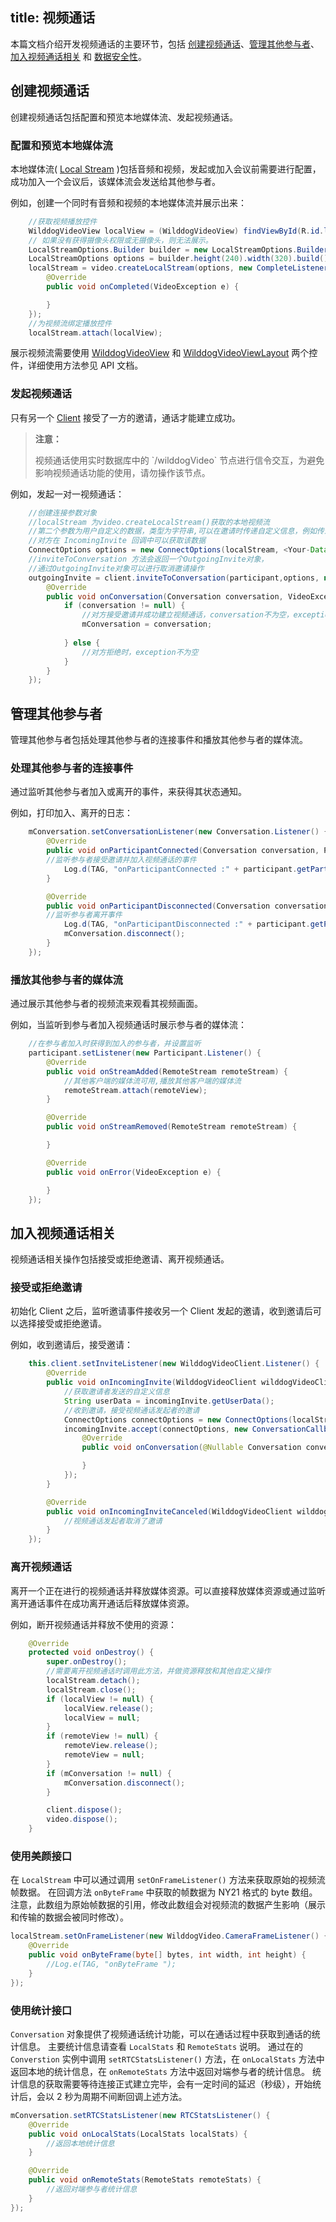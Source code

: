 title: 视频通话
---

本篇文档介绍开发视频通话的主要环节，包括 [创建视频通话](/video/Android/guide/conversation.html#创建视频通话)、[管理其他参与者](/video/Android/guide/conversation.html#管理其他参与者)、[加入视频通话相关](/video/Android/guide/conversation.html#加入视频通话相关) 和 [数据安全性](/video/Android/guide/conversation.html#数据安全性)。

## 创建视频通话

创建视频通话包括配置和预览本地媒体流、发起视频通话。



### 配置和预览本地媒体流

本地媒体流( [Local Stream](/video/Android/guide/core.html#Local-Stream) )包括音频和视频，发起或加入会议前需要进行配置，成功加入一个会议后，该媒体流会发送给其他参与者。

例如，创建一个同时有音频和视频的本地媒体流并展示出来：

```java
    //获取视频播放控件
    WilddogVideoView localView = (WilddogVideoView) findViewById(R.id.local_video_view);
    // 如果没有获得摄像头权限或无摄像头，则无法展示。
    LocalStreamOptions.Builder builder = new LocalStreamOptions.Builder();
    LocalStreamOptions options = builder.height(240).width(320).build();
    localStream = video.createLocalStream(options, new CompleteListener() {
        @Override
        public void onCompleted(VideoException e) {

        }
    });
    //为视频流绑定播放控件
    localStream.attach(localView);
```
展示视频流需要使用 [WilddogVideoView](../api/wilddog-video-view.html) 和 [WilddogVideoViewLayout](../api/wilddog-video-view-layout.html) 两个控件，详细使用方法参见 API 文档。
### 发起视频通话

只有另一个 [Client](/video/Android/guide/core.html#Client) 接受了一方的邀请，通话才能建立成功。

<blockquote class="warning">
  <p><strong>注意：</strong></p>
  视频通话使用实时数据库中的 `/wilddogVideo` 节点进行信令交互，为避免影响视频通话功能的使用，请勿操作该节点。
</blockquote>


例如，发起一对一视频通话：

```java
    //创建连接参数对象
    //localStream 为video.createLocalStream()获取的本地视频流
    //第二个参数为用户自定义的数据，类型为字符串,可以在邀请时传递自定义信息，例如传递邀请者姓名、会议主题等
    //对方在 IncomingInvite 回调中可以获取该数据
    ConnectOptions options = new ConnectOptions(localStream, <Your-Data>);
    //inviteToConversation 方法会返回一个OutgoingInvite对象，
    //通过OutgoingInvite对象可以进行取消邀请操作
    outgoingInvite = client.inviteToConversation(participant,options, new ConversationCallback() {
        @Override
        public void onConversation(Conversation conversation, VideoException exception) {
            if (conversation != null) {
                //对方接受邀请并成功建立视频通话，conversation不为空，exception为空
                mConversation = conversation;
            
            } else {
                //对方拒绝时，exception不为空
            }
        }
    });
```

## 管理其他参与者

管理其他参与者包括处理其他参与者的连接事件和播放其他参与者的媒体流。


### 处理其他参与者的连接事件

通过监听其他参与者加入或离开的事件，来获得其状态通知。

例如，打印加入、离开的日志：

```java
    mConversation.setConversationListener(new Conversation.Listener() {
        @Override
        public void onParticipantConnected(Conversation conversation, Participant participant) {
        //监听参与者接受邀请并加入视频通话的事件
            Log.d(TAG, "onParticipantConnected :" + participant.getParticipantId());
        }

        @Override
        public void onParticipantDisconnected(Conversation conversation, Participant participant) {
        //监听参与者离开事件
            Log.d(TAG, "onParticipantDisconnected :" + participant.getParticipantId());
            mConversation.disconnect();
        }
    });
```

### 播放其他参与者的媒体流

通过展示其他参与者的视频流来观看其视频画面。

例如，当监听到参与者加入视频通话时展示参与者的媒体流：

```java
    //在参与者加入时获得到加入的参与者，并设置监听
    participant.setListener(new Participant.Listener() {
        @Override
        public void onStreamAdded(RemoteStream remoteStream) {
            //其他客户端的媒体流可用,播放其他客户端的媒体流
            remoteStream.attach(remoteView);
        }

        @Override
        public void onStreamRemoved(RemoteStream remoteStream) {

        }

        @Override
        public void onError(VideoException e) {

        }
    });
```

## 加入视频通话相关

视频通话相关操作包括接受或拒绝邀请、离开视频通话。

### 接受或拒绝邀请

初始化 Client 之后，监听邀请事件接收另一个 Client 发起的邀请，收到邀请后可以选择接受或拒绝邀请。

例如，收到邀请后，接受邀请：

```java
    this.client.setInviteListener(new WilddogVideoClient.Listener() {
        @Override
        public void onIncomingInvite(WilddogVideoClient wilddogVideoClient, IncomingInvite incomingInvite) {
            //获取邀请者发送的自定义信息
            String userData = incomingInvite.getUserData();            
            //收到邀请，接受视频通话发起者的邀请
            ConnectOptions connectOptions = new ConnectOptions(localStream, "");
            incomingInvite.accept(connectOptions, new ConversationCallback() {
                @Override
                public void onConversation(@Nullable Conversation conversation, @Nullable VideoException e) {

                }
            });
        }

        @Override
        public void onIncomingInviteCanceled(WilddogVideoClient wilddogVideoClient, IncomingInvite incomingInvite) {
            //视频通话发起者取消了邀请
        }
    });
```

### 离开视频通话

离开一个正在进行的视频通话并释放媒体资源。可以直接释放媒体资源或通过监听离开通话事件在成功离开通话后释放媒体资源。

例如，断开视频通话并释放不使用的资源：

```java
    @Override
    protected void onDestroy() {
        super.onDestroy();
        //需要离开视频通话时调用此方法，并做资源释放和其他自定义操作
        localStream.detach();
        localStream.close();
        if (localView != null) {
            localView.release();
            localView = null;
        }
        if (remoteView != null) {
            remoteView.release();
            remoteView = null;
        }
        if (mConversation != null) {
            mConversation.disconnect();
        }

        client.dispose();
        video.dispose();
    }
```

### 使用美颜接口

在 `LocalStream` 中可以通过调用 `setOnFrameListener()` 方法来获取原始的视频流帧数据。
在回调方法 `onByteFrame` 中获取的帧数据为 NY21 格式的 byte 数组。
注意，此数组为原始帧数据的引用，修改此数组会对视频流的数据产生影响（展示和传输的数据会被同时修改）。
```java
localStream.setOnFrameListener(new WilddogVideo.CameraFrameListener() {
    @Override
    public void onByteFrame(byte[] bytes, int width, int height) {
        //Log.e(TAG, "onByteFrame ");
    }
});
```

### 使用统计接口

`Conversation` 对象提供了视频通话统计功能，可以在通话过程中获取到通话的统计信息。
主要统计信息请查看 `LocalStats` 和 `RemoteStats` 说明。
通过在的 `Converstion` 实例中调用 `setRTCStatsListener()` 方法，在 `onLocalStats` 方法中返回本地的统计信息，在 `onRemoteStats` 方法中返回对端参与者的统计信息。
统计信息的获取需要等待连接正式建立完毕，会有一定时间的延迟（秒级），开始统计后，会以 2 秒为周期不间断回调上述方法。

```java
mConversation.setRTCStatsListener(new RTCStatsListener() {
    @Override
    public void onLocalStats(LocalStats localStats) {
        //返回本地统计信息
    }

    @Override
    public void onRemoteStats(RemoteStats remoteStats) {
        //返回对端参与者统计信息
    }
});
```



